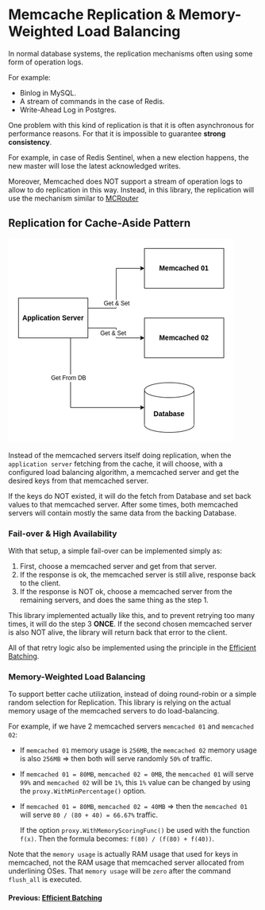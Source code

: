 # Memcache Replication & Memory-Weighted Load Balancing

In normal database systems, the replication mechanisms often using some form of operation logs.

For example:

* Binlog in MySQL.
* A stream of commands in the case of Redis.
* Write-Ahead Log in Postgres.

One problem with this kind of replication is that it is often
asynchronous for performance reasons. For that it is impossible to guarantee **strong consistency**.

For example, in case of Redis Sentinel, when a new election happens,
the new master will lose the latest acknowledged writes.

Moreover, Memcached does NOT support a stream of operation logs to allow to do replication in this way.
Instead, in this library, the replication will use the mechanism similar to
[MCRouter](https://github.com/facebook/mcrouter/wiki/Replicated-pools-setup)

## Replication for Cache-Aside Pattern

![Replication](images/replication.png)

Instead of the memcached servers itself doing replication, when the ``application server``
fetching from the cache, it will choose, with a configured load balancing algorithm, a memcached server
and get the desired keys from that memcached server.

If the keys do NOT existed, it will do the fetch from Database and set back values to that memcached server.
After some times, both memcached servers will contain mostly the same data from the backing Database.

### Fail-over & High Availability

With that setup, a simple fail-over can be implemented simply as:

1. First, choose a memcached server and get from that server.
2. If the response is ok, the memcached server is still alive, response back to the client.
3. If the response is NOT ok, choose a memcached server from the remaining servers, and
   does the same thing as the step 1.

This library implemented actually like this, and to prevent retrying too many times,
it will do the step 3 **ONCE**. If the second chosen memcached server is also NOT alive,
the library will return back that error to the client.

All of that retry logic also be implemented using the principle in the [Efficient Batching](efficient-batching.md).

### Memory-Weighted Load Balancing

To support better cache utilization, instead of doing round-robin or a simple random selection for Replication.
This library is relying on the actual memory usage of the memcached servers to do load-balancing.

For example, if we have 2 memcached servers ``memcached 01`` and `memcached 02`:

* If ``memcached 01`` memory usage is ``256MB``, the ``memcached 02`` memory usage is also ``256MB``
  => then both will serve randomly ``50%`` of traffic.
* If ``memcached 01 = 80MB``, ``memcached 02 = 0MB``, the ``memcached 01`` will serve ``99%``
  and ``memcached 02`` will be ``1%``, this ``1%`` value can be changed by using the ``proxy.WithMinPercentage()``
  option.
* If ``memcached 01 = 80MB``, ``memcached 02 = 40MB`` =>
  then the ``memcached 01`` will serve ``80 / (80 + 40) = 66.67%`` traffic.

  If the option ``proxy.WithMemoryScoringFunc()`` be used with the function ``f(x)``. Then the formula
  becomes: ``f(80) / (f(80) + f(40))``.

Note that the ``memory usage`` is actually RAM usage that used for keys in memcached,
not the RAM usage that memcached server allocated from underlining OSes.
That ``memory usage`` will be ``zero`` after the command ``flush_all`` is executed.

#### Previous: [Efficient Batching](efficient-batching.md)
